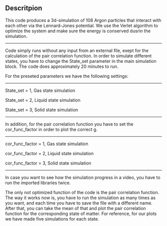 Descritpion
-----------------------------------------------
This code produces a 3d-simulation of 108 Argon particles that interact with each other via the Lennard-Jones potential. We use the Verlet algorithm to optimize the system and make sure the energy is conserved dusrin the simulation.

------------------------------------------------
Code simply runs without any input from an external file, exept for the calculation of the pair correlation function. In order to simulate different 
states, you have to change the State_set parameter in the main simulation block. The code does approximately 20 minutes to run.

For the preseted parameters we have the following settings:

------------------------------------------------

State_set = 1, Gas state simulation 

State_set = 2, Liquid state simulation 

State_set = 3, Solid state simulation 

------------------------------------------------

In addition, for the pair correlation function you have to set the cor_func_factor in order to plot the correct g.

------------------------------------------------

cor_func_factor = 1, Gas state simulation 

cor_func_factor = 2, Liquid state simulation 

cor_func_factor = 3, Solid state simulation 

------------------------------------------------



In case you want to see how the simulation progress in a video, you have to run the imported libraries 
twice.

The only not optimized function of the code is the pair correlation function. The way it works now is, 
you have to run the simulation as many times as you want, and each time you have to save the file with 
a different name. After that, you can take the mean of that and plot the pair correlation function for the 
corresponding state of matter. For reference, for our plots we have made five simulations for each state.
